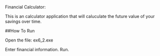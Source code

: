 Financial Calculator: 

This is an calculator application that will caluculate the future value of your savings over time.

##How To Run

Open the file: ex6_2.exe

Enter financial information. Run.
